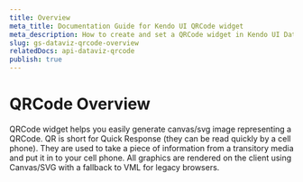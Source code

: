 ```yaml
---
title: Overview
meta_title: Documentation Guide for Kendo UI QRCode widget
meta_description: How to create and set a QRCode widget in Kendo UI DataViz.
slug: gs-dataviz-qrcode-overview
relatedDocs: api-dataviz-qrcode
publish: true
---
```


# QRCode Overview
QRCode widget helps you easily generate canvas/svg image representing a QRCode. QR is short for Quick Response (they can be read quickly by a cell phone). 
They are used to take a piece of information from a transitory media and put it in to your cell phone.
All graphics are rendered on the client using Canvas/SVG with a fallback to VML for legacy browsers.


